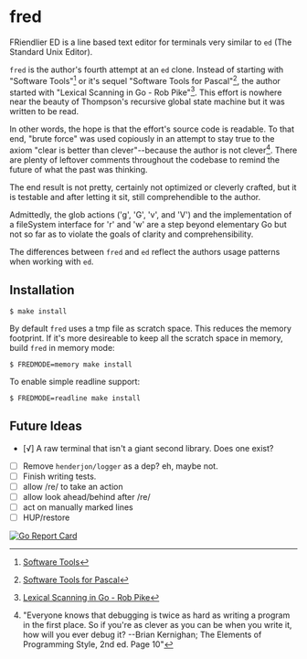 # fred

FRiendlier ED is a line based text editor for terminals very similar to `ed` (The Standard Unix Editor).

`fred` is the author's fourth attempt at an `ed` clone. Instead of starting with "Software Tools"[^1] or it's sequel "Software Tools for Pascal"[^2], the author started with "Lexical Scanning in Go - Rob Pike"[^3]. This effort is nowhere near the beauty of Thompson's recursive global state machine but it was written to be read.

In other words, the hope is that the effort's source code is readable. To that end, "brute force" was used copiously in an attempt to stay true to the axiom "clear is better than clever"--because the author is not clever[^4]. There are plenty of leftover comments throughout the codebase to remind the future of what the past was thinking.

The end result is not pretty, certainly not optimized or cleverly crafted, but it is testable and after letting it sit, still comprehendible to the author.

Admittedly, the glob actions ('g', 'G', 'v', and 'V') and the implementation of a fileSystem interface for 'r' and 'w' are a step beyond elementary Go but not so far as to violate the goals of clarity and comprehensibility.

The differences between `fred` and `ed` reflect the authors usage patterns when working with `ed`.

## Installation

`$ make install`

By default `fred` uses a tmp file as scratch space. This reduces the memory footprint. If it's more desireable to keep all the scratch space in memory, build `fred` in memory mode:

`$ FREDMODE=memory make install`

To enable simple readline support:

`$ FREDMODE=readline make install`

## Future Ideas

- [√] A raw terminal that isn't a giant second library. Does one exist?
- [ ] Remove `henderjon/logger` as a dep? eh, maybe not.
- [ ] Finish writing tests.
- [ ] allow /re/ to take an action
- [ ] allow look ahead/behind after /re/
- [ ] act on manually marked lines
- [ ] HUP/restore

[![Go Report Card](https://goreportcard.com/badge/github.com/henderjon/fred)](https://goreportcard.com/report/github.com/henderjon/fred)

[^1]: [Software Tools](https://a.co/d/57j2eG0)
[^2]: [Software Tools for Pascal](https://a.co/d/jllgMxg)
[^3]: [Lexical Scanning in Go - Rob Pike](https://www.youtube.com/watch?v=HxaD_trXwRE)
[^4]: "Everyone knows that debugging is twice as hard as writing a program in the first place. So if you're as clever as you can be when you write it, how will you ever debug it? --Brian Kernighan; The Elements of Programming Style, 2nd ed. Page 10"
